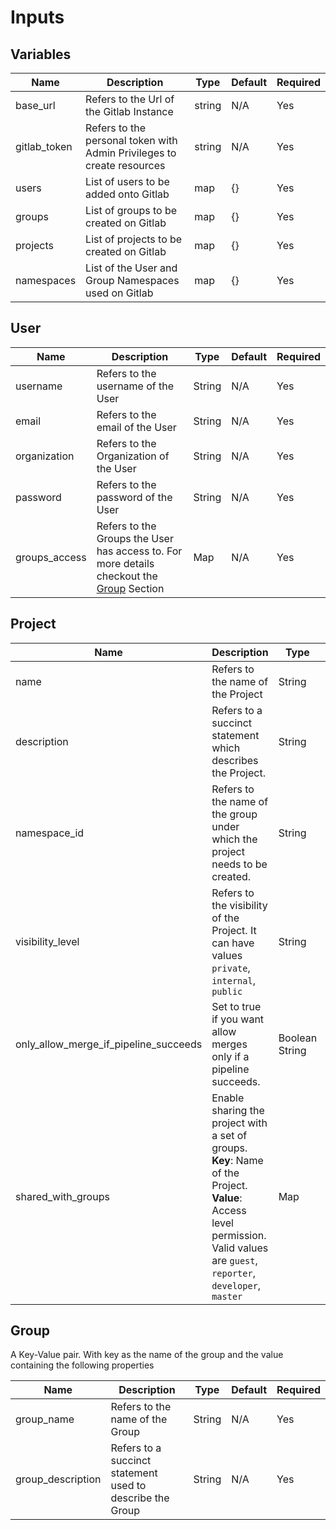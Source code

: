 # Inputs

## Variables

| Name | Description | Type | Default | Required |
|------|-------------|------|---------|----------|
| base_url | Refers to the Url of the Gitlab Instance | string | N/A | Yes |
| gitlab_token | Refers to the personal token with Admin Privileges to create resources | string | N/A | Yes |
| users | List of users to be added onto Gitlab | map | {} | Yes |
| groups | List of groups to be created on Gitlab | map | {} | Yes |
| projects | List of projects to be created on Gitlab | map | {} | Yes |
| namespaces | List of the User and Group Namespaces used on Gitlab | map | {} | Yes |

## User

| Name | Description | Type | Default | Required |
|------|-------------|------|---------|----------|
| username | Refers to the username of the User | String | N/A | Yes |
| email | Refers to the email of the User | String | N/A | Yes |
| organization | Refers to the Organization of the User | String | N/A | Yes |
| password | Refers to the password of the User | String | N/A | Yes |
| groups_access | Refers to the Groups the User has access to. For more details checkout the [Group](#group) Section | Map | N/A | Yes |

## Project

| Name | Description | Type | Default | Required |
|------|-------------|------|---------|----------|
| name | Refers to the name of the Project | String | N/A | Yes |
| description | Refers to a succinct statement which describes the Project. | String | N/A | Yes |
| namespace_id | Refers to the name of the group under which the project needs to be created. | String | N/A | Yes |
| visibility_level | Refers to the visibility of the Project. It can have values `private`, `internal`, `public` | String | N/A | Yes
| only_allow_merge_if_pipeline_succeeds | Set to true if you want allow merges only if a pipeline succeeds. | Boolean String | N/A | Yes |
| shared_with_groups | Enable sharing the project with a set of groups. **Key**: Name of the Project. **Value**: Access level permission. Valid values are `guest`, `reporter`, `developer`, `master`  | Map | N/A | Yes |

## Group

A Key-Value pair. With key as the name of the group and the value containing the following properties

| Name | Description | Type | Default | Required |
|------|-------------|------|---------|----------|
| group_name | Refers to the name of the Group | String | N/A | Yes |
| group_description | Refers to a succinct statement used to describe the Group | String | N/A | Yes |
